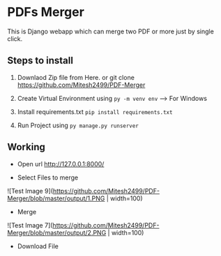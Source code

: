 # PDFs Merger

This is Django webapp which can merge two PDF or more just by single click.

## Steps to install

1. Downlaod Zip file from Here.
   or git clone https://github.com/Mitesh2499/PDF-Merger

2. Create Virtual Environment using
   `py -m venv env` --> For Windows

3. Install requirements.txt
   `pip install requirements.txt`

4. Run Project using
   `py manage.py runserver`

## Working

- Open url http://127.0.0.1:8000/

* Select Files to merge

![Test Image 9](https://github.com/Mitesh2499/PDF-Merger/blob/master/output/1.PNG | width=100)

- Merge

![Test Image 7](https://github.com/Mitesh2499/PDF-Merger/blob/master/output/2.PNG | width=100)
- Download File
